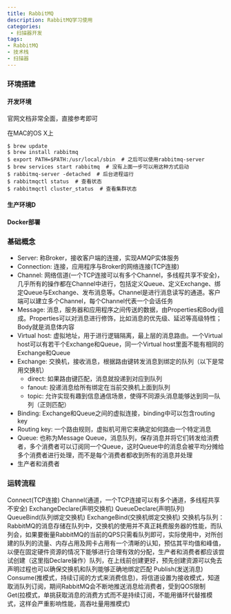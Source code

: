```yaml
---
title: RabbitMQ
description: RabbitMQ学习使用
categories:
 - 扫描器开发
tags:
- RabbitMQ
- 技术栈
- 扫描器 
---
```



### 环境搭建
#### 开发环境
官网文档非常全面，直接参考即可

在MAC的OS X上
```
$ brew update
$ brew install rabbitmq
$ export PATH=$PATH:/usr/local/sbin  # 之后可以使用rabbitmq-server
$ brew services start rabbitmq  # 没有上面一步可以用这种方式启动
$ rabbitmq-server -detached  # 后台进程运行
$ rabbitmqctl status  # 查看状态
$ rabbitmqctl cluster_status  # 查看集群状态
```

#### 生产环境D


#### Docker部署

### 基础概念
* Server: 称Broker，接收客户端的连接，实现AMQP实体服务
* Connection: 连接，应用程序与Broker的网络连接(TCP连接)
* Channel: 网络信道(一个TCP连接可以有多个Channel，多线程共享不安全)，几乎所有的操作都在Channel中进行，包括定义Queue、定义Exchange、绑定Queue与Exchange、发布消息等。Channel是进行消息读写的通道。客户端可以建立多个Channel，每个Channel代表一个会话任务
* Message: 消息，服务器和应用程序之间传送的数据，由Properties和Body组成。Properties可以对消息进行修饰，比如消息的优先级、延迟等高级特性；Body就是消息体内容
* Virtual host: 虚拟地址，用于进行逻辑隔离，最上层的消息路由。一个Virtual host可以有若干个Exchange和Queue，同一个Virtual host里面不能有相同的Exchange和Queue
* Exchange: 交换机，接收消息，根据路由键转发消息到绑定的队列（以下是常用交换机）
    * direct: 如果路由键匹配，消息就投递到对应到队列
    * fanout: 投递消息给所有绑定在当前交换机上面到队列
    * topic: 允许实现有趣到信息通信场景，使得不同源头消息能够达到同一队列（正则匹配）
* Binding: Exchange和Queue之间的虚拟连接，binding中可以包含routing key
* Routing key: 一个路由规则，虚拟机可用它来确定如何路由一个特定消息
* Queue: 也称为Message Queue，消息队列，保存消息并将它们转发给消费者，多个消费者可以订阅同一个Queue，这时Queue中的消息会被平均分摊给多个消费者进行处理，而不是每个消费者都收到所有的消息并处理
* 生产者和消费者

### 运转流程
Connect(TCP连接)
Channel(通道，一个TCP连接可以有多个通道，多线程共享不安全)
ExchangeDeclare(声明交换机)
QueueDeclare(声明队列)
QueueBind(队列绑定交换机)
ExchangeBind(交换机绑定交换机)
交换机与队列：RabbitMQ的消息存储在队列中，交换机的使用并不真正耗费服务器的性能，而队列会，如果要衡量RabbitMQ的当前的QPS只需看队列即可，实际使用中，对所创建的队列的流量、内存占用及网卡占用有一个清晰的认知，预估其平均值和峰值，以便在固定硬件资源的情况下能够进行合理有效的分配，生产者和消费者都应该尝试创建（这里指Declare操作）队列，在上线前创建更好，预先创建资源可以免去声明过程也可以确保交换机和队列能够正确地绑定匹配
Publish(发送消息)
Consume(推模式，持续订阅的方式来消费信息)，将信道设置为接收模式，知道取消队列订阅，期间RabbitMQ会不断地推送消息给消费者，受到QOS限制
Get(拉模式，单挑获取消息的消费方式而不是持续订阅，不能用循环代替推模式，这样会严重影响性能，高吞吐量用推模式)

